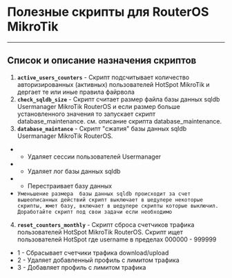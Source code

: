 # Полезные скрипты для RouterOS MikroTik
---
## Список и описание назначения скриптов 
1. **`active_users_counters`** - Скрипт подсчитывает количество авторизированных (активных) пользователей HotSpot MikroTik и дергает те или иные правила файрвола
2. **`check_sqldb_size`** - Скрипт считает размер файла базы данных sqldb  Usermanager MikroTik RouterOS и если размер больше установленного значения то запускает скрипт database_maintenance.                        см. описание скрипта database_maintenance.
3. **`database_maintance`** - Скрипт "сжатия" базы данных sqldb Usermanager MikroTik RouterOS. 
* - Удаляет сессии пользователей Usermanager
* - Удаляет лог базы данных sqldb
* - Перестраивает базу данных
* `Уменьшение размера  базы данных sqldb происходит за счет вышеописанных действий
скрипт выключает в шедулере некоторые скрипты, жмет базу, включает в шедулере скрипты которые выключил.
Доработайте скрипт под свои задачи если необходимо`
4. **`reset_counters_monthly`** - Скрипт сброса счетчиков трафика пользователей HotSpot MikroTik RouterOS.
Скрипт ищет пользователей HotSpot где username в пределах 000000 - 999999
* 1 - Сбрасывает счетчики трафика download/upload
* 2 - Удаляет добавленный профиль с лимитом трафика
* 3 - Добавляет профиль с лимитом трафика
